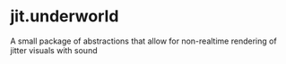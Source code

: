 # jit.underworld
A small package of abstractions that allow for non-realtime rendering of jitter visuals with sound
